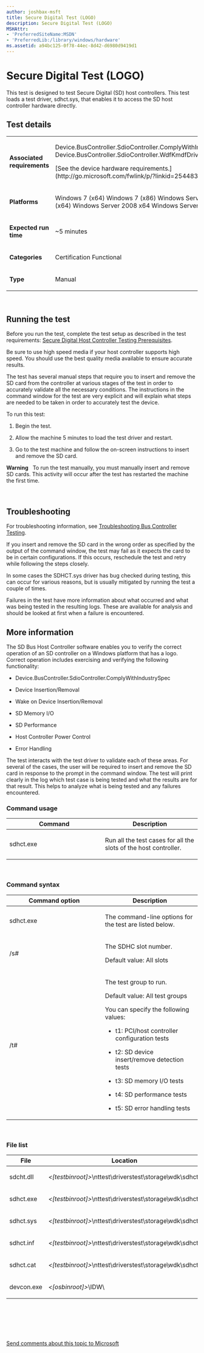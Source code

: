 ```yaml
---
author: joshbax-msft
title: Secure Digital Test (LOGO)
description: Secure Digital Test (LOGO)
MSHAttr:
- 'PreferredSiteName:MSDN'
- 'PreferredLib:/library/windows/hardware'
ms.assetid: a94bc125-0f78-44ec-8d42-d6980d9419d1
---
```


# Secure Digital Test (LOGO)


This test is designed to test Secure Digital (SD) host controllers. This test loads a test driver, sdhct.sys, that enables it to access the SD host controller hardware directly.

## Test details


<table>
<colgroup>
<col width="50%" />
<col width="50%" />
</colgroup>
<tbody>
<tr class="odd">
<td><p><strong>Associated requirements</strong></p></td>
<td><p>Device.BusController.SdioController.ComplyWithIndustrySpec Device.BusController.SdioController.WdfKmdfDriver</p>
<p>[See the device hardware requirements.](http://go.microsoft.com/fwlink/p/?linkid=254483)</p></td>
</tr>
<tr class="even">
<td><p><strong>Platforms</strong></p></td>
<td><p>Windows 7 (x64) Windows 7 (x86) Windows Server 2008 R2 (x64) Windows Server 2008 x64 Windows Server 2008 x86</p></td>
</tr>
<tr class="odd">
<td><p><strong>Expected run time</strong></p></td>
<td><p>~5 minutes</p></td>
</tr>
<tr class="even">
<td><p><strong>Categories</strong></p></td>
<td><p>Certification Functional</p></td>
</tr>
<tr class="odd">
<td><p><strong>Type</strong></p></td>
<td><p>Manual</p></td>
</tr>
</tbody>
</table>

 

## Running the test


Before you run the test, complete the test setup as described in the test requirements: [Secure Digital Host Controller Testing Prerequisites](secure-digital-host-controller-testing-prerequisites.md).

Be sure to use high speed media if your host controller supports high speed. You should use the best quality media available to ensure accurate results.

The test has several manual steps that require you to insert and remove the SD card from the controller at various stages of the test in order to accurately validate all the necessary conditions. The instructions in the command window for the test are very explicit and will explain what steps are needed to be taken in order to accurately test the device.

To run this test:

1.  Begin the test.

2.  Allow the machine 5 minutes to load the test driver and restart.

3.  Go to the test machine and follow the on-screen instructions to insert and remove the SD card.

**Warning**  
To run the test manually, you must manually insert and remove SD cards. This activity will occur after the test has restarted the machine the first time.

 

## Troubleshooting


For troubleshooting information, see [Troubleshooting Bus Controller Testing](troubleshooting-bus-controller-testing.md).

If you insert and remove the SD card in the wrong order as specified by the output of the command window, the test may fail as it expects the card to be in certain configurations. If this occurs, reschedule the test and retry while following the steps closely.

In some cases the SDHCT.sys driver has bug checked during testing, this can occur for various reasons, but is usually mitigated by running the test a couple of times.

Failures in the test have more information about what occurred and what was being tested in the resulting logs. These are available for analysis and should be looked at first when a failure is encountered.

## More information


The SD Bus Host Controller software enables you to verify the correct operation of an SD controller on a Windows platform that has a logo. Correct operation includes exercising and verifying the following functionality:

-   Device.BusController.SdioController.ComplyWithIndustrySpec

-   Device Insertion/Removal

-   Wake on Device Insertion/Removal

-   SD Memory I/O

-   SD Performance

-   Host Controller Power Control

-   Error Handling

The test interacts with the test driver to validate each of these areas. For several of the cases, the user will be required to insert and remove the SD card in response to the prompt in the command window. The test will print clearly in the log which test case is being tested and what the results are for that result. This helps to analyze what is being tested and any failures encountered.

### Command usage

<table>
<colgroup>
<col width="50%" />
<col width="50%" />
</colgroup>
<thead>
<tr class="header">
<th>Command</th>
<th>Description</th>
</tr>
</thead>
<tbody>
<tr class="odd">
<td><p>sdhct.exe</p></td>
<td><p>Run all the test cases for all the slots of the host controller.</p></td>
</tr>
</tbody>
</table>

 

### Command syntax

<table>
<colgroup>
<col width="50%" />
<col width="50%" />
</colgroup>
<thead>
<tr class="header">
<th>Command option</th>
<th>Description</th>
</tr>
</thead>
<tbody>
<tr class="odd">
<td><p>sdhct.exe</p></td>
<td><p>The command-line options for the test are listed below.</p></td>
</tr>
<tr class="even">
<td><p>/s<em>#</em></p></td>
<td><p>The SDHC slot number.</p>
<p>Default value: All slots</p></td>
</tr>
<tr class="odd">
<td><p>/t<em>#</em></p></td>
<td><p>The test group to run.</p>
<p>Default value: All test groups</p>
<p>You can specify the following values:</p>
<ul>
<li><p>t1: PCI/host controller configuration tests</p></li>
<li><p>t2: SD device insert/remove detection tests</p></li>
<li><p>t3: SD memory I/O tests</p></li>
<li><p>t4: SD performance tests</p></li>
<li><p>t5: SD error handling tests</p></li>
</ul></td>
</tr>
</tbody>
</table>

 

### File list

<table>
<colgroup>
<col width="50%" />
<col width="50%" />
</colgroup>
<thead>
<tr class="header">
<th>File</th>
<th>Location</th>
</tr>
</thead>
<tbody>
<tr class="odd">
<td><p>sdcht.dll</p></td>
<td><p><em>&lt;[testbinroot]&gt;</em>\nttest\driverstest\storage\wdk\sdhct\</p></td>
</tr>
<tr class="even">
<td><p>sdhct.exe</p></td>
<td><p><em>&lt;[testbinroot]&gt;</em>\nttest\driverstest\storage\wdk\sdhct\</p></td>
</tr>
<tr class="odd">
<td><p>sdhct.sys</p></td>
<td><p><em>&lt;[testbinroot]&gt;</em>\nttest\driverstest\storage\wdk\sdhct\</p></td>
</tr>
<tr class="even">
<td><p>sdhct.inf</p></td>
<td><p><em>&lt;[testbinroot]&gt;</em>\nttest\driverstest\storage\wdk\sdhct\</p></td>
</tr>
<tr class="odd">
<td><p>sdhct.cat</p></td>
<td><p><em>&lt;[testbinroot]&gt;</em>\nttest\driverstest\storage\wdk\sdhct\</p></td>
</tr>
<tr class="even">
<td><p>devcon.exe</p></td>
<td><p><em>&lt;[osbinroot]&gt;</em>\IDW\</p></td>
</tr>
</tbody>
</table>

 

 

 

[Send comments about this topic to Microsoft](mailto:wsddocfb@microsoft.com?subject=Documentation%20feedback%20%5Bp_hck\p_hck%5D:%20Secure%20Digital%20Test%20%28LOGO%29%20%20RELEASE:%20%284/27/2016%29&body=%0A%0APRIVACY%20STATEMENT%0A%0AWe%20use%20your%20feedback%20to%20improve%20the%20documentation.%20We%20don't%20use%20your%20email%20address%20for%20any%20other%20purpose,%20and%20we'll%20remove%20your%20email%20address%20from%20our%20system%20after%20the%20issue%20that%20you're%20reporting%20is%20fixed.%20While%20we're%20working%20to%20fix%20this%20issue,%20we%20might%20send%20you%20an%20email%20message%20to%20ask%20for%20more%20info.%20Later,%20we%20might%20also%20send%20you%20an%20email%20message%20to%20let%20you%20know%20that%20we've%20addressed%20your%20feedback.%0A%0AFor%20more%20info%20about%20Microsoft's%20privacy%20policy,%20see%20http://privacy.microsoft.com/default.aspx. "Send comments about this topic to Microsoft")




